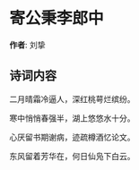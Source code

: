 # 寄公秉李郎中

**作者**: 刘挚

## 诗词内容

二月晴霜冷逼人，深红桃萼烂缤纷。

寒中悄悄春强半，湖上悠悠水十分。

心厌留书期谢病，迹疏樽酒忆论文。

东风留着芳华在，何日仙凫下白云。


